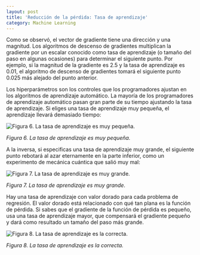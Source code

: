 ```yaml
---
layout: post
title: 'Reducción de la pérdida: Tasa de aprendizaje'
category: Machine Learning
---
```


Como se observ&oacute;, el vector de gradiente tiene una direcci&oacute;n y una magnitud. Los algoritmos de descenso de gradientes multiplican la gradiente por un escalar conocido como tasa de aprendizaje (o tama&ntilde;o del paso en algunas ocasiones) para determinar el siguiente punto. Por ejemplo, si la magnitud de la gradiente es 2.5 y la tasa de aprendizaje es 0.01, el algoritmo de descenso de gradientes tomar&aacute; el siguiente punto 0.025 m&aacute;s alejado del punto anterior.

Los hiperpar&aacute;metros son los controles que los programadores ajustan en los algoritmos de aprendizaje autom&aacute;tico. La mayor&iacute;a de los programadores de aprendizaje autom&aacute;tico pasan gran parte de su tiempo ajustando la tasa de aprendizaje. Si eliges una tasa de aprendizaje muy peque&ntilde;a, el aprendizaje llevar&aacute; demasiado tiempo:

![](/uploads/screenshot-2018-05-16-reducción-de-la-pérdida-tasa-de-aprendizaje-curso-intensivo-de-aprendizaje-automático-google-developers.png "Figura 6. La tasa de aprendizaje es muy pequeña.")

*Figura 6. La tasa de aprendizaje es muy peque&ntilde;a.*

A la inversa, si especificas una tasa de aprendizaje muy grande, el siguiente punto rebotar&aacute; al azar eternamente en la parte inferior, como un experimento de mec&aacute;nica cu&aacute;ntica que sali&oacute; muy mal:

![](/uploads/screenshot-2018-05-16-reducción-de-la-pérdida-tasa-de-aprendizaje-curso-intensivo-de-aprendizaje-automático-google-developers1.png "Figura 7. La tasa de aprendizaje es muy grande.")

*Figura 7. La tasa de aprendizaje es muy grande.*

Hay una tasa de aprendizaje con valor dorado para cada problema de regresi&oacute;n. El valor dorado est&aacute; relacionado con qu&eacute; tan plana es la funci&oacute;n de p&eacute;rdida. Si sabes que el gradiente de la funci&oacute;n de p&eacute;rdida es peque&ntilde;o, usa una tasa de aprendizaje mayor, que compensar&aacute; el gradiente peque&ntilde;o y dar&aacute; como resultado un tama&ntilde;o del paso m&aacute;s grande.

![](/uploads/screenshot-2018-05-16-reducción-de-la-pérdida-tasa-de-aprendizaje-curso-intensivo-de-aprendizaje-automático-google-developers2.png "Figura 8. La tasa de aprendizaje es la correcta.")

*Figura 8. La tasa de aprendizaje es la correcta.*